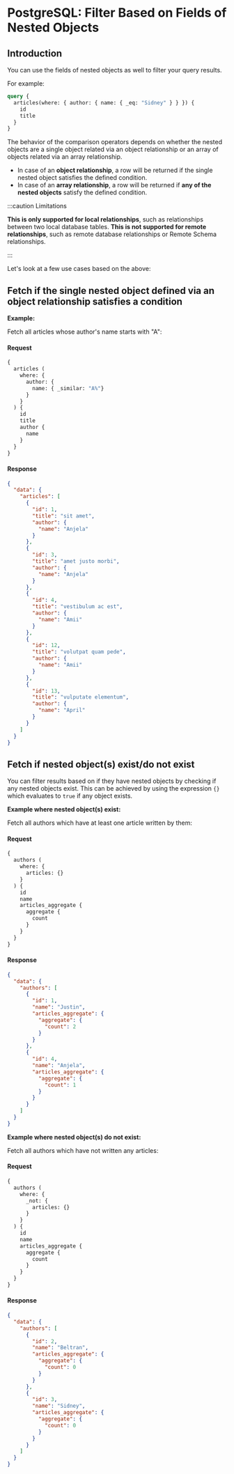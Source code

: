 # PostgreSQL: Filter Based on Fields of Nested Objects

## Introduction

You can use the fields of nested objects as well to filter your query results.

For example:

```graphql {2}
query {
  articles(where: { author: { name: { _eq: "Sidney" } } }) {
    id
    title
  }
}
```

The behavior of the comparison operators depends on whether the nested objects are a single object related via an object
relationship or an array of objects related via an array relationship.

- In case of an **object relationship**, a row will be returned if the single nested object satisfies the defined
  condition.
- In case of an **array relationship**, a row will be returned if **any of the nested objects** satisfy the defined
  condition.

:::caution Limitations

**This is only supported for local relationships**, such as relationships between two local database tables. **This is
not supported for remote relationships**, such as remote database relationships or Remote Schema relationships.

:::

Let's look at a few use cases based on the above:

## Fetch if the single nested object defined via an object relationship satisfies a condition

**Example:**

Fetch all articles whose author's name starts with "A":

#### Request

```graphql
{
  articles (
    where: {
      author: {
        name: { _similar: "A%"}
      }
    }
  ) {
    id
    title
    author {
      name
    }
  }
}
```

#### Response

```JSON
{
  "data": {
    "articles": [
      {
        "id": 1,
        "title": "sit amet",
        "author": {
          "name": "Anjela"
        }
      },
      {
        "id": 3,
        "title": "amet justo morbi",
        "author": {
          "name": "Anjela"
        }
      },
      {
        "id": 4,
        "title": "vestibulum ac est",
        "author": {
          "name": "Amii"
        }
      },
      {
        "id": 12,
        "title": "volutpat quam pede",
        "author": {
          "name": "Amii"
        }
      },
      {
        "id": 13,
        "title": "vulputate elementum",
        "author": {
          "name": "April"
        }
      }
    ]
  }
}
```

## Fetch if nested object(s) exist/do not exist

You can filter results based on if they have nested objects by checking if any nested objects exist. This can be
achieved by using the expression `{}` which evaluates to `true` if any object exists.

**Example where nested object(s) exist:**

Fetch all authors which have at least one article written by them:

#### Request

```graphql
{
  authors (
    where: {
      articles: {}
    }
  ) {
    id
    name
    articles_aggregate {
      aggregate {
        count
      }
    }
  }
}
```

#### Response

```JSON
{
  "data": {
    "authors": [
      {
        "id": 1,
        "name": "Justin",
        "articles_aggregate": {
          "aggregate": {
            "count": 2
          }
        }
      },
      {
        "id": 4,
        "name": "Anjela",
        "articles_aggregate": {
          "aggregate": {
            "count": 1
          }
        }
      }
    ]
  }
}
```

**Example where nested object(s) do not exist:**

Fetch all authors which have not written any articles:

#### Request

```graphql
{
  authors (
    where: {
      _not: {
        articles: {}
      }
    }
  ) {
    id
    name
    articles_aggregate {
      aggregate {
        count
      }
    }
  }
}
```

#### Response

```JSON
{
  "data": {
    "authors": [
      {
        "id": 2,
        "name": "Beltran",
        "articles_aggregate": {
          "aggregate": {
            "count": 0
          }
        }
      },
      {
        "id": 3,
        "name": "Sidney",
        "articles_aggregate": {
          "aggregate": {
            "count": 0
          }
        }
      }
    ]
  }
}
```
